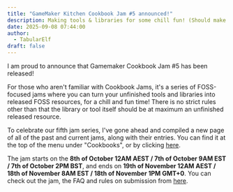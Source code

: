```yaml
---
title: "GameMaker Kitchen Cookbook Jam #5 announced!"
description: Making tools & libraries for some chill fun! (Should make more blog posts about these.)
date: 2025-09-08 07:44:00
author: 
  - TabularElf
draft: false
---
```


I am proud to announce that Gamemaker Cookbook Jam #5 has been released!

For those who aren't familiar with Cookbook Jams, it's a series of FOSS-focused jams where you can turn your unfinished tools and libraries into released FOSS resources, for a chill and fun time! There is no strict rules other than that the library or tool itself should be at maximum an unfinished released resource. 

To celebrate our fifth jam series, I've gone ahead and compiled a new page of all of the past and current jams, along with their entries. You can find it at the top of the menu under "Cookbooks", or by clicking [here](../../cookbooks). 

The jam starts on the __8th of October 12AM AEST / 7th of October 9AM EST / 7th of October 2PM BST__, and ends on __19th of November 12AM AEST / 18th of November 8AM EST / 18th of November 1PM GMT+0__. You can check out the jam, the FAQ and rules on submission from [here](https://itch.io/jam/cookbook-jam-5). 